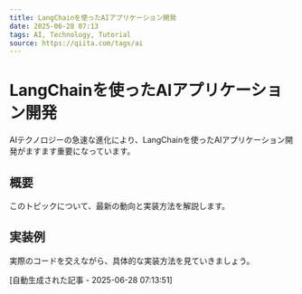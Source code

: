 ```yaml
---
title: LangChainを使ったAIアプリケーション開発
date: 2025-06-28 07:13
tags: AI, Technology, Tutorial
source: https://qiita.com/tags/ai
---
```


# LangChainを使ったAIアプリケーション開発

AIテクノロジーの急速な進化により、LangChainを使ったAIアプリケーション開発がますます重要になっています。

## 概要

このトピックについて、最新の動向と実装方法を解説します。

## 実装例

実際のコードを交えながら、具体的な実装方法を見ていきましょう。

[自動生成された記事 - 2025-06-28 07:13:51]